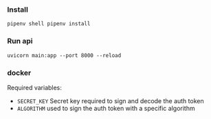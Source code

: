 ### Install
`pipenv shell
pipenv install
`
### Run api
`uvicorn main:app --port 8000 --reload`

### docker
Required variables:
- `SECRET_KEY` Secret key required to sign and decode the auth token 
- `ALGORITHM` used to sign the auth token with a specific algorithm

